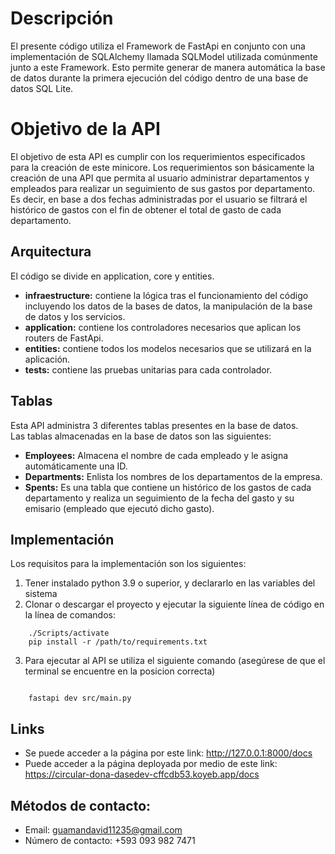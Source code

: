 # Descripción
El presente código utiliza el Framework de FastApi en conjunto con una implementación de SQLAlchemy llamada SQLModel utilizada comúnmente junto a este Framework. Esto permite generar de manera automática la base de datos durante la primera ejecución del código dentro de una base de datos SQL Lite.

# Objetivo de la API
El objetivo de esta API es cumplir con los requerimientos especificados para la creación de este minicore. Los requerimientos son básicamente la creación de una API que permita al usuario administrar departamentos y empleados para realizar un seguimiento de sus gastos por departamento. Es decir, en base a dos fechas administradas por el usuario se filtrará el histórico de gastos con el fin de obtener el total de gasto de cada departamento.


## Arquitectura

El código se divide en application, core y entities.
- <b>infraestructure:</b> contiene la lógica tras el funcionamiento del código incluyendo los datos de la bases de datos, la manipulación de la base de datos y los servicios.
- <b>application:</b> contiene los controladores necesarios que aplican los routers de FastApi.
- <b>entities:</b> contiene todos los modelos necesarios que se utilizará en la aplicación.
- <b>tests:</b> contiene las pruebas unitarias para cada controlador.

## Tablas
Esta API administra 3 diferentes tablas presentes en la base de datos. <br>
Las tablas almacenadas en la base de datos son las siguientes:
- <b>Employees:</b> Almacena el nombre de cada empleado y le asigna automáticamente una ID.
- <b>Departments:</b> Enlista los nombres de los departamentos de la empresa.
- <b>Spents:</b> Es una tabla que contiene un histórico de los gastos de cada departamento y realiza un seguimiento de la fecha del gasto y su emisario (empleado que ejecutó dicho gasto).

## Implementación
Los requisitos para la implementación son los siguientes:
1. Tener instalado python 3.9 o superior, y declararlo en las variables del sistema
2. Clonar o descargar el proyecto y ejecutar la siguiente línea de código en la línea de comandos:


```
    ./Scripts/activate
    pip install -r /path/to/requirements.txt
```
3. Para ejecutar al API se utiliza el siguiente comando (asegúrese de que el terminal se encuentre en la posicion correcta)
```pip install -r /path/to/requirements.txt

    fastapi dev src/main.py
```
## Links
- Se puede acceder a la página por este link: http://127.0.0.1:8000/docs 
- Puede acceder a la página deployada por medio de este link: https://circular-dona-dasedev-cffcdb53.koyeb.app/docs

## Métodos de contacto:
- Email: guamandavid11235@gmail.com
- Número de contacto: +593 093 982 7471
